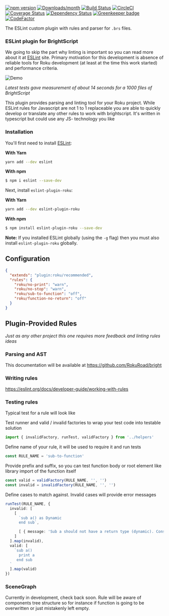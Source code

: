 [![npm version](https://img.shields.io/npm/v/eslint-plugin-roku.svg)](https://www.npmjs.com/package/eslint-plugin-roku)
[![Downloads/month](https://img.shields.io/npm/dm/eslint-plugin-roku.svg)](http://www.npmtrends.com/eslint-plugin-roku)
[![Build Status](https://travis-ci.com/RokuRoad/eslint-plugin-roku.svg?branch=master)](https://travis-ci.com/RokuRoad/eslint-plugin-roku)
[![CircleCI](https://img.shields.io/circleci/project/github/RedSparr0w/node-csgo-parser.svg?style=for-the-badge)](https://github.com/RokuRoad/eslint-plugin-roku)
[![Coverage Status](https://codecov.io/gh/RokuRoad/eslint-plugin-roku/branch/master/graph/badge.svg)](https://codecov.io/gh/RokuRoad/eslint-plugin-roku)
[![Dependency Status](https://david-dm.org/RokuRoad/eslint-plugin-roku.svg)](https://david-dm.org/RokuRoad/eslint-plugin-roku) [![Greenkeeper badge](https://badges.greenkeeper.io/RokuRoad/eslint-plugin-roku.svg)](https://greenkeeper.io/)
[![CodeFactor](https://www.codefactor.io/repository/github/rokuroad/eslint-plugin-roku/badge)](https://www.codefactor.io/repository/github/rokuroad/eslint-plugin-roku)

The ESLint custom plugin with rules and parser for `.brs` files.


### ESLint plugin for BrightScript

We going to skip the part why linting is important so you can read more about it at [ESLint](https://eslint.org/docs/about) site. Primary motivation for this development is absence of reliable tools for Roku development (at least at the time this work started) and performance criteria.

![Demo](https://github.com/RokuRoad/eslint-plugin-roku/blob/master/docs/demo.gif)

*Latest tests gave measurement of about 14 seconds for a 1000 files of BrightScript*

This plugin provides parsing and linting tool for your Roku project. While ESLint rules for Javascript are not 1 to 1 replaceable you are able to quickly develop or translate any other rules to work with brightscript. It's written in typescript but could use any JS- technology you like


### Installation

You'll first need to install [ESLint](http://eslint.org):

**With Yarn**

```bash
yarn add --dev eslint
```

**With npm**

```bash
$ npm i eslint --save-dev
```

Next, install `eslint-plugin-roku`:

**With Yarn**
```bash
yarn add --dev eslint-plugin-roku
```

**With npm**
```bash
$ npm install eslint-plugin-roku --save-dev
```

**Note:** If you installed ESLint globally (using the `-g` flag) then you must also install `eslint-plugin-roku` globally.


## Configuration

``` json
{
  "extends": "plugin:roku/recommended",
  "rules": {
    "roku/no-print": "warn",
    "roku/no-stop": "warn",
    "roku/sub-to-function": "off",
    "roku/function-no-return": "off"
  }
}
```


## Plugin-Provided Rules

*Just as any other project this one requires more feedback and linting rules ideas*


### Parsing and AST

This documentation will be available at https://github.com/RokuRoad/bright


### Writing rules

https://eslint.org/docs/developer-guide/working-with-rules


### Testing rules

Typical test for a rule will look like

Test runner and valid / invalid factories to wrap your test code into testable solution
``` typescript
import { invalidFactory, runTest, validFactory } from '../helpers'
```

Define name of your rule, it will be used to require it and run tests
``` typescript
const RULE_NAME = 'sub-to-function'
```

Provide prefix and suffix, so you can test function body or root element like library import of the function itself
``` typescript
const valid = validFactory(RULE_NAME, '', '')
const invalid = invalidFactory(RULE_NAME, '', '')
```

Define cases to match against. Invalid cases will provide error messages
``` typescript
runTest(RULE_NAME, {
  invalid: [
    [
      `sub a() as Dynamic
      end sub`,

      [ { message: 'Sub a should not have a return type (dynamic). Consider replacing it with Function' } ]
    ]
  ].map(invalid),
  valid: [
    `sub a()
      print a
     end sub
  `
  ].map(valid)
})
```



### SceneGraph
Currently in development, check back soon. Rule will be aware of components tree structure so for instance if function is going to be overwritten or just mistakenly left empty.